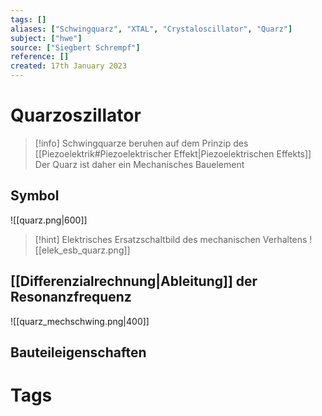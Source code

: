 ```yaml
---
tags: []
aliases: ["Schwingquarz", "XTAL", "Crystaloscillator", "Quarz"]
subject: ["hwe"]
source: ["Siegbert Schrempf"]
reference: []
created: 17th January 2023
---
```


# Quarzoszillator
> [!info] Schwingquarze beruhen auf dem Prinzip des [[Piezoelektrik#Piezoelektrischer Effekt|Piezoelektrischen Effekts]]
> Der Quarz ist daher ein Mechanisches Bauelement 

## Symbol

![[quarz.png|600]]

> [!hint] Elektrisches Ersatzschaltbild des mechanischen Verhaltens
> ![[elek_esb_quarz.png]]

## [[Differenzialrechnung|Ableitung]] der Resonanzfrequenz
![[quarz_mechschwing.png|400]]

## Bauteileigenschaften

# Tags
